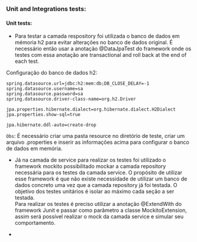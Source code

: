 ### Unit and Integrations tests:

  #### Unit tests:
  - Para testar a camada respository foi utilizada o banco de dados em mémoria h2 para evitar alterações no banco de dados original. 
  É necessário então usar a anotação @DataJpaTest do framework onde os testes com essa anotação are transactional and roll back at the end of each test.
  
  Configuração do banco de dados h2:
  ```
spring.datasource.url=jdbc:h2:mem:db;DB_CLOSE_DELAY=-1
spring.datasource.username=sa
spring.datasource.password=sa
spring.datasource.driver-class-name=org.h2.Driver

jpa.properties.hibernate.dialect=org.hibernate.dialect.H2Dialect
jpa.properties.show-sql=true

jpa.hibernate.ddl-auto=create-drop
  ```
 `Obs`: É necessário criar uma pasta resource no diretório de teste, criar um arquivo .properties e inserir as informações acima para configurar o banco
 de dados em memória.
 
 - Já na camada de service para realizar os testes foi utilizado o framework mockito possibilitado mockar a camada repository necessária para os testes
 da camada service. O propósito de utilizar esse framework é que não existe necessidade de utilizar um banco de dados concreto uma vez que a camada repository
 já foi testada. O objetivo dos testes unitários é isolar ao máximo cada seção a ser testada.<br>
 Para realizar os testes é preciso utilizar a anotação @ExtendWith do framework Junit e passar como parâmetro a classe MockitoExtension, assim será possível
 realizar o mock da camada service e simular seu comportamento.
 
 - 
 
